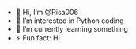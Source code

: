 - 👋 Hi, I’m @Risa006
- 👀 I’m interested in Python coding
- 🌱 I’m currently learning something
- ⚡ Fun fact: Hi

<!---
Risa006/Risa006 is a ✨ special ✨ repository because its `README.md` (this file) appears on your GitHub profile.
You can click the Preview link to take a look at your changes.
--->
